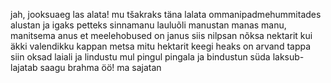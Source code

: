 jah, jooksuaeg las alata!
mu tšakraks täna lalata
ommanipadmehummitades
alustan
ja igaks petteks sinnamanu 
lauluõli manustan
manas manu, manitsema anus
et meelehobused on janus
siis nilpsan nõksa nektarit
kui äkki 
valendikku kappan
metsa mitu hektarit
keegi heaks on arvand tappa
siin oksad laiali ja lindustu
mul pingul pingala ja bindustun
süda laksub-lajatab
saagu brahma öö! 
ma sajatan




